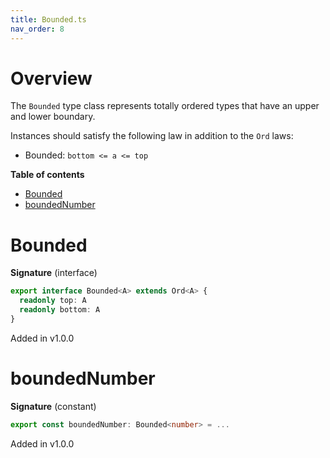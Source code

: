 ```yaml
---
title: Bounded.ts
nav_order: 8
---
```


# Overview

The `Bounded` type class represents totally ordered types that have an upper and lower boundary.

Instances should satisfy the following law in addition to the `Ord` laws:

- Bounded: `bottom <= a <= top`

<!-- START doctoc generated TOC please keep comment here to allow auto update -->
<!-- DON'T EDIT THIS SECTION, INSTEAD RE-RUN doctoc TO UPDATE -->
**Table of contents**

- [Bounded](#bounded)
- [boundedNumber](#boundednumber)

<!-- END doctoc generated TOC please keep comment here to allow auto update -->

# Bounded

**Signature** (interface)

```ts
export interface Bounded<A> extends Ord<A> {
  readonly top: A
  readonly bottom: A
}
```

Added in v1.0.0

# boundedNumber

**Signature** (constant)

```ts
export const boundedNumber: Bounded<number> = ...
```

Added in v1.0.0
